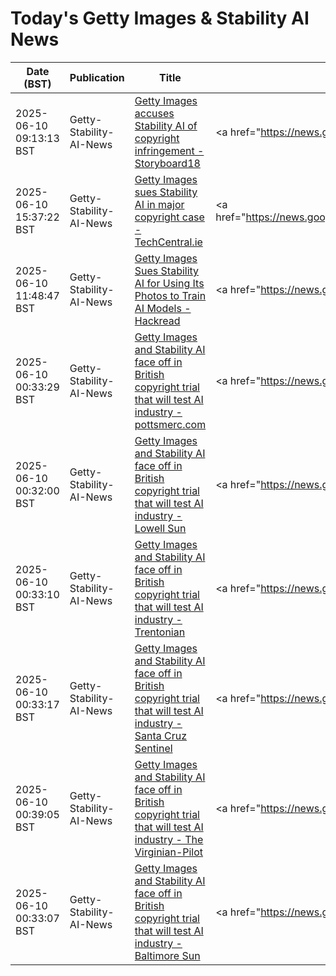 # Today's Getty Images & Stability AI News

| Date (BST) | Publication | Title | Summary |
|------------|-------------|-------|---------|
| 2025-06-10 09:13:13 BST | Getty-Stability-AI-News | [Getty Images accuses Stability AI of copyright infringement - Storyboard18](https://news.google.com/rss/articles/CBMiqgFBVV95cUxQZDIxZmRlY0FTWW52WllCODlSZGFrNERWQ0d6Rlo0N3p2czMyN3RWQTNRQWpiWWx5TzVfZU1wUzBmYURiT3ZpY3BfQkVHT0d2TGgxaWpHSE9PUzR3QkxpeGlFazhsbFV1N0JWSU5BZldVeUNEdk50ZG9ySHF2eXdQektKVXY2ZG4tc0twZVY4MFhRaWxJY1RZd3RWSDNQaV8tdFFpRnlIX05pQdIBrwFBVV95cUxPdHpnYUZjTVJScEhaVWlBeW1Va1lsZTFkWXJ3RGhpRG1pNGdtWHBWWVhGekt1SUhlR1EzR2VUdFJRcVY3c2NrQTJDWUh1RHZiNDhTRDhEQUNjdm1QV1F5dzZiRi1BM0JtWkhMNHQyTkZqa0ktOUR3NkNTaGhwZEI2NE1uZDVGYVJuSGFSQ2NfUWxnb29PbVRQcTlCWWduTndab2xyemd6T2VvOWpOQ2g0?oc=5) | <a href="https://news.google.com/rss/articles/CBMiqgFBVV95cUxQZDIxZmRlY0FTWW52WllCODlSZGFrNERWQ0d6Rlo0N3p2czMyN3RWQTNRQWpiWWx5TzVfZU1wUzBmYURiT3ZpY3BfQkVHT0d2TGgxaWpHSE9PUzR3QkxpeGlFazhsbFV1N0JWSU5BZl... |
| 2025-06-10 15:37:22 BST | Getty-Stability-AI-News | [Getty Images sues Stability AI in major copyright case - TechCentral.ie](https://news.google.com/rss/articles/CBMiigFBVV95cUxPa0VURXdzZ1Q3aGNVVEpVYzNsV1o4YWpYMzNUbDJmaGU0RENtdWQxTXNwNTRYRjdPWm5DTWgzeUlXd2lPQWpBU1VMNGJFU1JOQ2ZCUURSZE1TWG9DTTh4RmFzOVQ2RHhDOHNvLU9vcjF4ZFRmdHNyV1hMd3BGaHNKdm41b19Zd2pmYWc?oc=5) | <a href="https://news.google.com/rss/articles/CBMiigFBVV95cUxPa0VURXdzZ1Q3aGNVVEpVYzNsV1o4YWpYMzNUbDJmaGU0RENtdWQxTXNwNTRYRjdPWm5DTWgzeUlXd2lPQWpBU1VMNGJFU1JOQ2ZCUURSZE1TWG9DTTh4RmFzOVQ2RHhDOHNvLU9vcj... |
| 2025-06-10 11:48:47 BST | Getty-Stability-AI-News | [Getty Images Sues Stability AI for Using Its Photos to Train AI Models - Hackread](https://news.google.com/rss/articles/CBMid0FVX3lxTE84bENkN2hncWw5cDlfbldhSVAycmc1R1A2cW1xeTVld3pWZ1RuSnh6cndLNVl0RVVzcGtwTndFM25vblVQVUk1dG1kdDQ2OVYzZm5MRmRIZzBtUGRTbWM2Z2s5R01pQU5kZ1FlSFg4bkVQbjNSYTNj?oc=5) | <a href="https://news.google.com/rss/articles/CBMid0FVX3lxTE84bENkN2hncWw5cDlfbldhSVAycmc1R1A2cW1xeTVld3pWZ1RuSnh6cndLNVl0RVVzcGtwTndFM25vblVQVUk1dG1kdDQ2OVYzZm5MRmRIZzBtUGRTbWM2Z2s5R01pQU5kZ1FlSFg4bk... |
| 2025-06-10 00:33:29 BST | Getty-Stability-AI-News | [Getty Images and Stability AI face off in British copyright trial that will test AI industry - pottsmerc.com](https://news.google.com/rss/articles/CBMie0FVX3lxTE9PRTRFOVNNbzJXb2R6Ul9SRjEwMUl2UGxEd2Vzdzg1LTFvcVpDLU5BSkgzeVdQWFRoNU9hdjh0ZXBodEpVQ0FmQnp5amk5SmZYNHFBNTlNSHU3SC1NRk9XbFRpUjlQcmt1anFVYXJ3SEh6ZmhaS1NOVk1GUQ?oc=5) | <a href="https://news.google.com/rss/articles/CBMie0FVX3lxTE9PRTRFOVNNbzJXb2R6Ul9SRjEwMUl2UGxEd2Vzdzg1LTFvcVpDLU5BSkgzeVdQWFRoNU9hdjh0ZXBodEpVQ0FmQnp5amk5SmZYNHFBNTlNSHU3SC1NRk9XbFRpUjlQcmt1anFVYXJ3SE... |
| 2025-06-10 00:32:00 BST | Getty-Stability-AI-News | [Getty Images and Stability AI face off in British copyright trial that will test AI industry - Lowell Sun](https://news.google.com/rss/articles/CBMie0FVX3lxTE44aHBCV0NsSVgyTExVbmxJSVQyOE5JYWFUemEzZ3hSU1hQVW85WjZmaVFIREhzRHE1bTJqOHVjRkJVNHBxZVNLV3k5WGNQdFh0SUY5M1plakI3R004Uy1mNmJ3YnVZN2RDYnJacDlCeVZybmZDTlBMOGt6WQ?oc=5) | <a href="https://news.google.com/rss/articles/CBMie0FVX3lxTE44aHBCV0NsSVgyTExVbmxJSVQyOE5JYWFUemEzZ3hSU1hQVW85WjZmaVFIREhzRHE1bTJqOHVjRkJVNHBxZVNLV3k5WGNQdFh0SUY5M1plakI3R004Uy1mNmJ3YnVZN2RDYnJacDlCeV... |
| 2025-06-10 00:33:10 BST | Getty-Stability-AI-News | [Getty Images and Stability AI face off in British copyright trial that will test AI industry - Trentonian](https://news.google.com/rss/articles/CBMifEFVX3lxTE1wcGNLQkVyMDVjY1g5QjZPSlBxZkEyNDU3NVNJdWFENlRrTHN5SG5DODdyZjA2WjNqNGY5em91b2Q3amJqTDBMa0ZBUEZieEQybTdtUlc4bE9uVnl2ZXI1ZS16VkNxUXFiOTFMU3JPcWJCTFBOQ25SamlKdm8?oc=5) | <a href="https://news.google.com/rss/articles/CBMifEFVX3lxTE1wcGNLQkVyMDVjY1g5QjZPSlBxZkEyNDU3NVNJdWFENlRrTHN5SG5DODdyZjA2WjNqNGY5em91b2Q3amJqTDBMa0ZBUEZieEQybTdtUlc4bE9uVnl2ZXI1ZS16VkNxUXFiOTFMU3JPcW... |
| 2025-06-10 00:33:17 BST | Getty-Stability-AI-News | [Getty Images and Stability AI face off in British copyright trial that will test AI industry - Santa Cruz Sentinel](https://news.google.com/rss/articles/CBMihgFBVV95cUxQRmRvSGJWY29SeFlEaGkxcEFEZTZEelI1UEpSbGVjN1JiRnNPbWpLbVNGUjdCcFFnWWxzV1BiMVQwSjNrcklpczFPQThhc09FMlRFNnk3ZFVQeUNnSTRNNmwyT2REdkIxazlMcWRGbHlXTWlpcmpxSjBkSmFIMTJvX1kwalJsdw?oc=5) | <a href="https://news.google.com/rss/articles/CBMihgFBVV95cUxQRmRvSGJWY29SeFlEaGkxcEFEZTZEelI1UEpSbGVjN1JiRnNPbWpLbVNGUjdCcFFnWWxzV1BiMVQwSjNrcklpczFPQThhc09FMlRFNnk3ZFVQeUNnSTRNNmwyT2REdkIxazlMcWRGbH... |
| 2025-06-10 00:39:05 BST | Getty-Stability-AI-News | [Getty Images and Stability AI face off in British copyright trial that will test AI industry - The Virginian-Pilot](https://news.google.com/rss/articles/CBMifkFVX3lxTE9rM3ZiVG56NEhHNnExMVZmVW81RmFvSWRvWHNIOHNXSDhiQjJEUW9yOVNoalNua0xzMUN6WlppOGUwMUlTTzRwQkdNbDAtT1NlSmwwRHJTY25oSzlGOFFYUnNZVWFUSTRDOEZaZGE1Mlc0TWNPVzdPRklJbG9xdw?oc=5) | <a href="https://news.google.com/rss/articles/CBMifkFVX3lxTE9rM3ZiVG56NEhHNnExMVZmVW81RmFvSWRvWHNIOHNXSDhiQjJEUW9yOVNoalNua0xzMUN6WlppOGUwMUlTTzRwQkdNbDAtT1NlSmwwRHJTY25oSzlGOFFYUnNZVWFUSTRDOEZaZGE1Ml... |
| 2025-06-10 00:33:07 BST | Getty-Stability-AI-News | [Getty Images and Stability AI face off in British copyright trial that will test AI industry - Baltimore Sun](https://news.google.com/rss/articles/CBMif0FVX3lxTE9rUWlIWGNHTTlxT215X3NoRGJyc0didl9vZFpXRGptcUZMSEI1b3pBdTJuMExNbFRfaXBYZkZqMG00dm1PZFNKSkJwMmZQVjdkU204dTBoVzVsQUtfenhjbTJ5UXFnNXdLMU5PMEk4a2FhU0dRaGo5RzN4MUZ5RXc?oc=5) | <a href="https://news.google.com/rss/articles/CBMif0FVX3lxTE9rUWlIWGNHTTlxT215X3NoRGJyc0didl9vZFpXRGptcUZMSEI1b3pBdTJuMExNbFRfaXBYZkZqMG00dm1PZFNKSkJwMmZQVjdkU204dTBoVzVsQUtfenhjbTJ5UXFnNXdLMU5PMEk4a2... |
